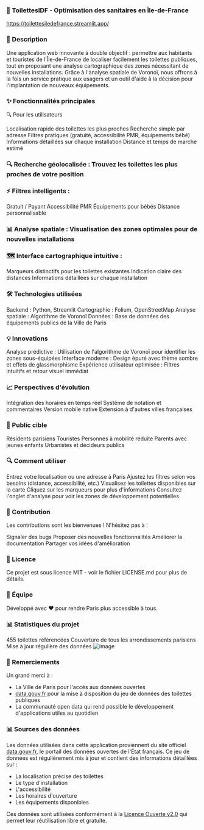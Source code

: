 ### 🚽 ToilettesIDF - Optimisation des sanitaires en Île-de-France
https://toilettesiledefrance.streamlit.app/
### 📝 Description
Une application web innovante à double objectif : permettre aux habitants et touristes de l'Île-de-France de localiser facilement les toilettes publiques, tout en proposant une analyse cartographique des zones nécessitant de nouvelles installations. Grâce à l'analyse spatiale de Voronoï, nous offrons à la fois un service pratique aux usagers et un outil d'aide à la décision pour l'implantation de nouveaux équipements.
### ✨ Fonctionnalités principales
🔍 Pour les utilisateurs

Localisation rapide des toilettes les plus proches
Recherche simple par adresse
Filtres pratiques (gratuité, accessibilité PMR, équipements bébé)
Informations détaillées sur chaque installation
Distance et temps de marche estimé

### 🔍 Recherche géolocalisée : Trouvez les toilettes les plus proches de votre position
### ⚡ Filtres intelligents :

Gratuit / Payant
Accessibilité PMR
Équipements pour bébés
Distance personnalisable


### 📊 Analyse spatiale : Visualisation des zones optimales pour de nouvelles installations
### 🗺️ Interface cartographique intuitive :

Marqueurs distinctifs pour les toilettes existantes
Indication claire des distances
Informations détaillées sur chaque installation



### 🛠️ Technologies utilisées

Backend : Python, Streamlit
Cartographie : Folium, OpenStreetMap
Analyse spatiale : Algorithme de Voronoï
Données : Base de données des équipements publics de la Ville de Paris

### 💡 Innovations

Analyse prédictive : Utilisation de l'algorithme de Voronoï pour identifier les zones sous-équipées
Interface moderne : Design épuré avec thème sombre et effets de glassmorphisme
Expérience utilisateur optimisée : Filtres intuitifs et retour visuel immédiat

### 📈 Perspectives d'évolution

Intégration des horaires en temps réel
Système de notation et commentaires
Version mobile native
Extension à d'autres villes françaises

### 🎯 Public cible

Résidents parisiens
Touristes
Personnes à mobilité réduite
Parents avec jeunes enfants
Urbanistes et décideurs publics

### 🔍 Comment utiliser

Entrez votre localisation ou une adresse à Paris
Ajustez les filtres selon vos besoins (distance, accessibilité, etc.)
Visualisez les toilettes disponibles sur la carte
Cliquez sur les marqueurs pour plus d'informations
Consultez l'onglet d'analyse pour voir les zones de développement potentielles

### 🤝 Contribution
Les contributions sont les bienvenues ! N'hésitez pas à :

Signaler des bugs
Proposer des nouvelles fonctionnalités
Améliorer la documentation
Partager vos idées d'amélioration

### 📄 Licence
Ce projet est sous licence MIT - voir le fichier LICENSE.md pour plus de détails.
### 👥 Équipe
Développé avec ❤️ pour rendre Paris plus accessible à tous.

### 📊 Statistiques du projet

455 toilettes référencées
Couverture de tous les arrondissements parisiens
Mise à jour régulière des données
![image](https://github.com/user-attachments/assets/1d119268-5713-4f88-818e-3b74360f2d78)


### 🌟 Remerciements
Un grand merci à :
- La Ville de Paris pour l'accès aux données ouvertes
- [data.gouv.fr](https://www.data.gouv.fr/fr/datasets/toilettes-publiques-4/) pour la mise à disposition du jeu de données des toilettes publiques
- La communauté open data qui rend possible le développement d'applications utiles au quotidien

### 📊 Sources des données
Les données utilisées dans cette application proviennent du site officiel [data.gouv.fr](https://www.data.gouv.fr/fr/datasets/toilettes-publiques-4/), le portail des données ouvertes de l'État français. Ce jeu de données est régulièrement mis à jour et contient des informations détaillées sur :
- La localisation précise des toilettes
- Le type d'installation
- L'accessibilité
- Les horaires d'ouverture
- Les équipements disponibles

Ces données sont utilisées conformément à la [Licence Ouverte v2.0](https://www.etalab.gouv.fr/licence-ouverte-open-licence/) qui permet leur réutilisation libre et gratuite.
